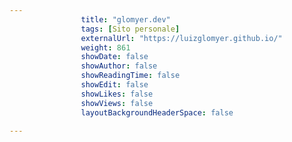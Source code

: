```yaml
---
                title: "glomyer.dev"
                tags: [Sito personale]
                externalUrl: "https://luizglomyer.github.io/"
                weight: 861
                showDate: false
                showAuthor: false
                showReadingTime: false
                showEdit: false
                showLikes: false
                showViews: false
                layoutBackgroundHeaderSpace: false
                
---
```


